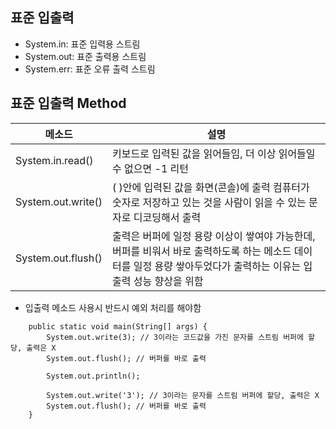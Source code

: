 ## 표준 입출력
* System.in: 표준 입력용 스트림
* System.out: 표준 출력용 스트림
* System.err: 표준 오류 출력 스트림

## 표준 입출력 Method
| 메소드 | 설명 |
| ------ | ------ |
|System.in.read() | 키보드로 입력된 값을 읽어들임, 더 이상 읽어들일 수 없으면 -1 리턴 |
|System.out.write() |( )안에 입력된 값을 화면(콘솔)에 출력 컴퓨터가 숫자로 저장하고 있는 것을 사람이 읽을 수 있는 문자로 디코딩해서 출력|
|System.out.flush()| 출력은 버퍼에 일정 용량 이상이 쌓여야 가능한데, 버퍼를 비워서 바로 출력하도록 하는 메소드 데이터를 일정 용량 쌓아두었다가 출력하는 이유는 입출력 성능 향상을 위함|
* 입출력 메소드 사용시 반드시 예외 처리를 해야함
~~~ 
	public static void main(String[] args) {
		System.out.write(3); // 3이라는 코드값을 가진 문자를 스트림 버퍼에 할당, 출력은 X
		System.out.flush(); // 버퍼를 바로 출력
		
		System.out.println();
		
		System.out.write('3'); // 3이라는 문자를 스트림 버퍼에 할당, 출력은 X
		System.out.flush(); // 버퍼를 바로 출력
	}
~~~
